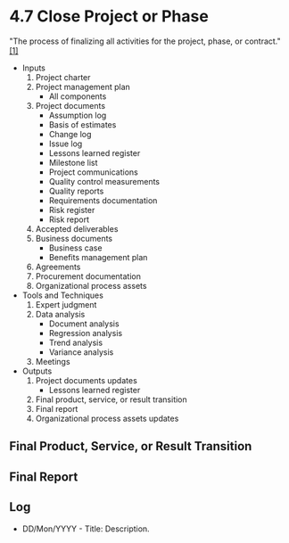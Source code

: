 # 4.7 Close Project or Phase

"The process of finalizing all activities for the project, phase, or contract."
[[1]](../home.md#references)

- Inputs
  1. Project charter
  2. Project management plan
     - All components
  3. Project documents
     - Assumption log
     - Basis of estimates
     - Change log
     - Issue log
     - Lessons learned register
     - Milestone list
     - Project communications
     - Quality control measurements
     - Quality reports
     - Requirements documentation
     - Risk register
     - Risk report
  4. Accepted deliverables
  5. Business documents
     - Business case
     - Benefits management plan
  6. Agreements
  7. Procurement documentation
  8. Organizational process assets
- Tools and Techniques
  1. Expert judgment
  2. Data analysis
     - Document analysis
     - Regression analysis
     - Trend analysis
     - Variance analysis
  3. Meetings
- Outputs
  1. Project documents updates
     - Lessons learned register
  2. Final product, service, or result transition
  3. Final report
  4. Organizational process assets updates

## Final Product, Service, or Result Transition

## Final Report

## Log

- DD/Mon/YYYY - Title: Description.
